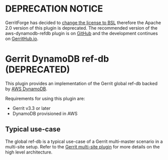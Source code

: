 # DEPRECATION NOTICE

GerritForge has decided to [change the license to BSL](https://gitenterprise.me/2025/09/30/re-licensing-gerritforge-plugins-welcome-to-gerrit-enterprise/)
therefore the Apache 2.0 version of this plugin is deprecated.
The recommended version of the aws-dynamodb-refdb plugin is on [GitHub](https://github.com/GerritForge/aws-dynamodb-refdb)
and the development continues on [GerritHub.io](https://review.gerrithub.io/admin/repos/GerritForge/aws-dynamodb-refdb,general).

# Gerrit DynamoDB ref-db (DEPRECATED)

This plugin provides an implementation of the Gerrit global ref-db backed by
[AWS DynamoDB](https://aws.amazon.com/dynamodb/).

Requirements for using this plugin are:

- Gerrit v3.3 or later
- DynamoDB provisioned in AWS

## Typical use-case

The global ref-db is a typical use-case of a Gerrit multi-master scenario
in a multi-site setup. Refer to the
[Gerrit multi-site plugin](https://gerrit.googlesource.com/plugins/multi-site/+/master/DESIGN.md)
for more details on the high level architecture.

